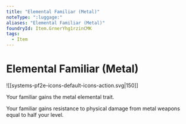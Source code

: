 ```yaml
---
title: "Elemental Familiar (Metal)"
noteType: ":luggage:"
aliases: "Elemental Familiar (Metal)"
foundryId: Item.GrnerYhg1rzinCMK
tags:
  - Item
---
```


# Elemental Familiar (Metal)
![[systems-pf2e-icons-default-icons-action.svg|150]]

Your familiar gains the metal elemental trait.

Your familiar gains resistance to physical damage from metal weapons equal to half your level.
